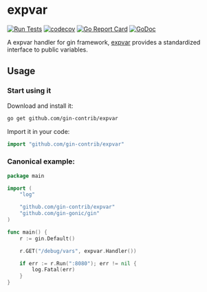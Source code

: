 # expvar

[![Run Tests](https://github.com/gin-contrib/expvar/actions/workflows/go.yml/badge.svg?branch=master)](https://github.com/gin-contrib/expvar/actions/workflows/go.yml)
[![codecov](https://codecov.io/gh/gin-contrib/expvar/branch/master/graph/badge.svg)](https://codecov.io/gh/gin-contrib/expvar)
[![Go Report Card](https://goreportcard.com/badge/github.com/gin-contrib/expvar)](https://goreportcard.com/report/github.com/gin-contrib/expvar)
[![GoDoc](https://godoc.org/github.com/gin-contrib/expvar?status.svg)](https://godoc.org/github.com/gin-contrib/expvar)

A expvar handler for gin framework, [expvar](https://golang.org/pkg/expvar/) provides a standardized interface to public variables.

## Usage

### Start using it

Download and install it:

```sh
go get github.com/gin-contrib/expvar
```

Import it in your code:

```go
import "github.com/gin-contrib/expvar"
```

### Canonical example:

[embedmd]:# (example/main.go go)
```go
package main

import (
	"log"

	"github.com/gin-contrib/expvar"
	"github.com/gin-gonic/gin"
)

func main() {
	r := gin.Default()

	r.GET("/debug/vars", expvar.Handler())

	if err := r.Run(":8080"); err != nil {
		log.Fatal(err)
	}
}
```
